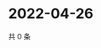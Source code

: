 # 2022-04-26

共 0 条

<!-- BEGIN WEIBO -->
<!-- 最后更新时间 Tue Apr 26 2022 04:17:06 GMT+0800 (China Standard Time) -->

<!-- END WEIBO -->
